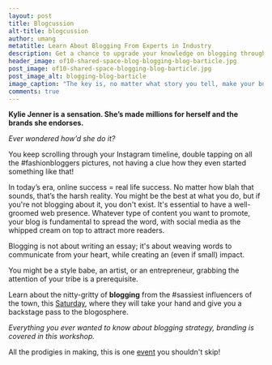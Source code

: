 ```yaml
---
layout: post
title: Blogcussion
alt-title: blogcussion
author: umang
metatitle: Learn About Blogging From Experts in Industry
description: Get a chance to upgrade your knowledge on blogging through the best bloggers in Mumbai.
header_image: of10-shared-space-blog-blogging-blog-barticle.jpg
post_image: of10-shared-space-blogging-blog-barticle.jpg
post_image_alt: blogging-blog-barticle
image_caption: "The key is, no matter what story you tell, make your buyer the hero."
comments: true
---
```


**Kylie Jenner is a sensation. She’s made millions for herself and the brands she endorses.**

*Ever wondered how’d she do it?*

You keep scrolling through your Instagram timeline, double tapping on all the #fashionbloggers pictures, not having a clue how they even started something like that!

In today’s era, online success = real life success. No matter how blah that sounds, that’s the harsh reality. You might be the best at what you do, but if you're not blogging about it, you don't exist. It's essential to have a well-groomed web presence. Whatever type of content you want to promote, your blog is fundamental to spread the word, with social media as the whipped cream on top to attract more readers.

Blogging is not about writing an essay; it's about weaving words to communicate from your heart, while creating an (even if small) impact.

You might be a style babe, an artist, or an entrepreneur, grabbing the attention of your tribe is a prerequisite.

Learn about the nitty-gritty of **blogging** from the #sassiest influencers of the town, this [Saturday](https://www.eventshigh.com/detail/Mumbai/d19de66e754f77d994fefeff94caa20d), where they will take your hand and give you a backstage pass to the blogosphere.

*Everything you ever wanted to know about blogging strategy, branding is covered in this workshop.*

All the prodigies in making, this is one [event](https://www.facebook.com/events/1663147957327856/) you shouldn't skip!
